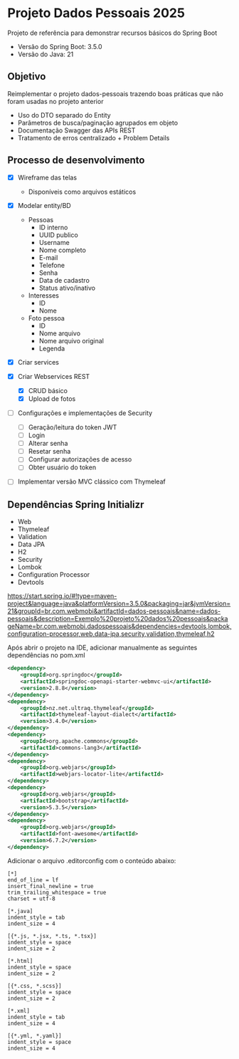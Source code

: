 # Projeto Dados Pessoais 2025

Projeto de referência para demonstrar recursos básicos do Spring Boot

* Versão do Spring Boot: 3.5.0
* Versão do Java: 21

## Objetivo

Reimplementar o projeto dados-pessoais trazendo boas práticas que não foram usadas no projeto anterior

* Uso do DTO separado do Entity
* Parâmetros de busca/paginação agrupados em objeto
* Documentação Swagger das APIs REST
* Tratamento de erros centralizado + Problem Details

## Processo de desenvolvimento

- [x] Wireframe das telas
    * Disponíveis como arquivos estáticos
- [x] Modelar entity/BD
    - Pessoas
        - ID interno
        - UUID publico
        - Username
        - Nome completo
        - E-mail
        - Telefone
        - Senha
        - Data de cadastro
        - Status ativo/inativo
    - Interesses
        - ID
        - Nome
    - Foto pessoa
        - ID
        - Nome arquivo
        - Nome arquivo original
        - Legenda
- [x] Criar services
- [x] Criar Webservices REST
    - [x] CRUD básico
    - [x] Upload de fotos
- [ ] Configurações e implementações de Security
    - [ ] Geração/leitura do token JWT
    - [ ] Login
    - [ ] Alterar senha
    - [ ] Resetar senha
    - [ ] Configurar autorizações de acesso
    - [ ] Obter usuário do token
- [ ] Implementar versão MVC clássico com Thymeleaf


## Dependências Spring Initializr

* Web
* Thymeleaf
* Validation
* Data JPA
* H2
* Security
* Lombok
* Configuration Processor
* Devtools

https://start.spring.io/#!type=maven-project&language=java&platformVersion=3.5.0&packaging=jar&jvmVersion=21&groupId=br.com.webmobi&artifactId=dados-pessoais&name=dados-pessoais&description=Exemplo%20projeto%20dados%20pessoais&packageName=br.com.webmobi.dadospessoais&dependencies=devtools,lombok,configuration-processor,web,data-jpa,security,validation,thymeleaf,h2

Após abrir o projeto na IDE, adicionar manualmente as seguintes dependências no pom.xml

```xml
<dependency>
    <groupId>org.springdoc</groupId>
    <artifactId>springdoc-openapi-starter-webmvc-ui</artifactId>
    <version>2.8.8</version>
</dependency>
<dependency>
    <groupId>nz.net.ultraq.thymeleaf</groupId>
    <artifactId>thymeleaf-layout-dialect</artifactId>
    <version>3.4.0</version>
</dependency>
<dependency>
    <groupId>org.apache.commons</groupId>
    <artifactId>commons-lang3</artifactId>
</dependency>
<dependency>
    <groupId>org.webjars</groupId>
    <artifactId>webjars-locator-lite</artifactId>
</dependency>
<dependency>
    <groupId>org.webjars</groupId>
    <artifactId>bootstrap</artifactId>
    <version>5.3.5</version>
</dependency>
<dependency>
    <groupId>org.webjars</groupId>
    <artifactId>font-awesome</artifactId>
    <version>6.7.2</version>
</dependency>
```

Adicionar o arquivo .editorconfig com o conteúdo abaixo:
```
[*]
end_of_line = lf
insert_final_newline = true
trim_trailing_whitespace = true
charset = utf-8

[*.java]
indent_style = tab
indent_size = 4

[{*.js, *.jsx, *.ts, *.tsx}]
indent_style = space
indent_size = 2

[*.html]
indent_style = space
indent_size = 2

[{*.css, *.scss}]
indent_style = space
indent_size = 2

[*.xml]
indent_style = tab
indent_size = 4

[{*.yml, *.yaml}]
indent_style = space
indent_size = 4
```
